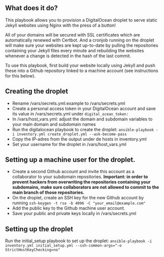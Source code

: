 ## What does it do?

This playbook allows you to provision a DigitalOcean droplet to serve static Jekyll websites using Nginx with the press of a button!

All of your domains will be secured with SSL certificates which are automatically renewed with Certbot. And a cronjob running on the droplet will make sure your websites are kept up-to-date by pulling the repositories containing your Jekyll files every minute and rebuilding the websites whenever a change is detected in the hash of the last commit.

To use this playbook, first build your website locally using Jekyll and push these into a Github repository linked to a machine account (see instructions for this below).

## Creating the droplet

- Rename /vars/secrets.yml.example to /vars/secrets.yml
- Create a personal access token in your DigitalOcean account and save its value in /vars/secrets.yml under `digital_ocean_token:`
- In /vars/host_vars.yml: adjust the domain and subdomain variables to your main domain and subdomain names
- Run the digitalocean playbook to create the droplet: `ansible-playbook -i inventory.yml create_droplet.yml --ask-become-pass`
- Copy the IP-adres from the output under de hosts in inventory.yml
- Set your username for the droplet in /vars/host_vars.yml


## Setting up a machine user for the droplet.

- Create a second Github account and invite this account as a collaborator to your subdomain repositories. **Important: in order to prevent hackers from overwriting the repositories containing your subdomains, make sure collaborators are not allowed to commit to the main branch of those repositories.**
- On the droplet, create an SSH key for the new Github account by running `ssh-keygen -t rsa -b 4096 -C "your_email@example.com"`
- Add the public key to the Github machine user account.
- Save your public and private keys locally in /vars/secrets.yml


## Setting up the droplet

Run the initial_setup playbook to set up the droplet: `ansible-playbook -i inventory.yml initial_setup.yml --ssh-common-args="-o StrictHostKeyChecking=no"`
